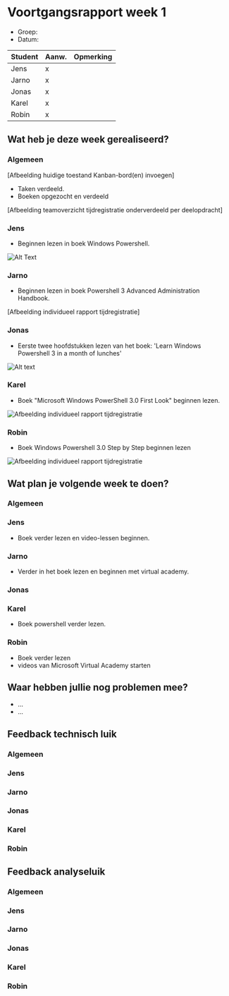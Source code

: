 # Voortgangsrapport week 1

* Groep:
* Datum:

| Student  | Aanw. | Opmerking |
| :---     | :---  | :---      |
| Jens |  x  |           |
| Jarno | x  |           |
| Jonas |   x   |           |
| Karel |   x   |           |
| Robin |   x   |           |

## Wat heb je deze week gerealiseerd?

### Algemeen

[Afbeelding huidige toestand Kanban-bord(en) invoegen]

* Taken verdeeld.
* Boeken opgezocht en verdeeld

[Afbeelding teamoverzicht tijdregistratie onderverdeeld per deelopdracht]

### Jens

* Beginnen lezen in boek Windows Powershell.

![Alt Text](http://i.imgur.com/wJUrg4Z.png)

### Jarno

* Beginnen lezen in boek Powershell 3 Advanced Administration Handbook.

[Afbeelding individueel rapport tijdregistratie]

### Jonas

* Eerste twee hoofdstukken lezen van het boek: 'Learn Windows Powershell 3 in a month of lunches'

![Alt text](http://i.imgur.com/dJ1WCTt.png)

### Karel

* Boek "Microsoft Windows PowerShell 3.0 First Look" beginnen lezen.

![Afbeelding individueel rapport tijdregistratie](http://i.imgur.com/mq4in4N.jpg)

### Robin

* Boek Windows Powershell 3.0 Step by Step beginnen lezen

![Afbeelding individueel rapport tijdregistratie](https://i.gyazo.com/f29baff7060ac647d6fa9b2ca21beeb1.png)


## Wat plan je volgende week te doen?

### Algemeen
### Jens
* Boek verder lezen en video-lessen beginnen.

### Jarno
* Verder in het boek lezen en beginnen met virtual academy.


### Jonas


### Karel
 * Boek powershell verder lezen.

### Robin
 * Boek verder lezen
 * videos van Microsoft Virtual Academy starten


## Waar hebben jullie nog problemen mee?

* ...
* ...

## Feedback technisch luik

### Algemeen

### Jens
### Jarno
### Jonas
### Karel
### Robin

## Feedback analyseluik

### Algemeen

### Jens
### Jarno
### Jonas
### Karel
### Robin

